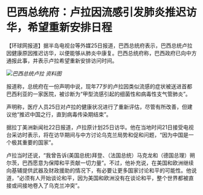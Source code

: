 # 巴西总统府：卢拉因流感引发肺炎推迟访华，希望重新安排日程

【环球网报道】据半岛电视台等外媒25日报道，巴西总统府表示，巴西总统卢拉因健康原因推迟访华，以便能够从肺炎中康复。巴西总统府称，巴西政府已向中方通报此事，并表示卢拉希望重新安排访问时间。

![](https://inews.gtimg.com/news_bt/OGtncIKeaGJd92I0q_vU6uqBVhpQtpkfWIpX2IvJYHlpkAA/1000)_巴西总统卢拉
资料图_

报道称，总统府在一份声明中说，现年77岁的卢拉因类似流感的症状被送进首都巴西利亚的一家医院，被诊断为“甲型流感引起的细菌性和病毒性支气管肺炎”。

声明称，医疗人员25日对卢拉的健康状况进行了重新评估，尽管有所改善，但建议他“推迟中国之行，直到病毒传染期结束”。

据拉丁美洲新闻社22日报道，卢拉原计划25日访华。他在当地时间21日接受电视台采访时表示，将在访华期间与中方讨论乌克兰局势和促和问题，“因为中国是一个极其重要的国家”。

卢拉当时还说，“我曾告诉(美国总统)拜登、（法国总统）马克龙和（德国总理）朔尔茨，巴西愿意为保障和平贡献一切力量”。不过，他补充说，在美国和欧洲继续向基辅提供武器及财政援助的情况下，有必要让更多国家讨论和平的可能性。他说道，“必须有人开始谈论和平，因为美国和欧洲没有在谈论和平，整个世界都被直接或间接地卷入了乌克兰冲突”。


